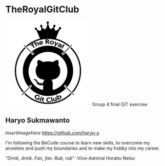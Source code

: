 # TheRoyalGitClub
![Example](https://raw.githubusercontent.com/Maarten-Vandaele/TheRoyalGitClub/Haryo/logo.png)
Group 4 final GIT exercise

## Haryo Sukmawanto
_InsertImageHere_
https://github.com/haryo-s

I'm following the BeCode course to learn new skills, to overcome my anxieties and push my boundaries and to make my hobby into my career.

_"Drink, drink. Fan, fan. Rub, rub"_ -Vice-Admiral Horatio Nelso